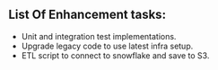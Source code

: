 ## List Of Enhancement tasks:

-   Unit and integration test implementations.
-   Upgrade legacy code to use latest infra setup.
-   ETL script to connect to snowflake and save to S3.
